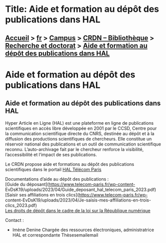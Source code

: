 # Title: Aide et formation au dépôt des publications dans HAL

## [Accueil](https://www.telecom-paris.fr "https://www.telecom-paris.fr") > [fr](https://www.telecom-paris.fr/fr "fr") > [Campus](https://www.telecom-paris.fr/fr/campus "Campus") > [CRDN – Bibliothèque](https://www.telecom-paris.fr/fr/campus/bibliotheque "CRDN – Bibliothèque") > [Recherche et doctorat](https://www.telecom-paris.fr/fr/campus/bibliotheque/publications "Recherche et doctorat") > [Aide et formation au dépôt des publications dans HAL](https://www.telecom-paris.fr/fr/campus/bibliotheque/publications/aide-formation-hal)

[](https://www.telecom-paris.fr/fr/accueil)

# Aide et formation au dépôt des publications dans HAL

## Aide et formation au dépôt des publications dans HAL

Hyper Article en Ligne (HAL) est une plateforme en ligne de publications
scientifiques en accès libre développée en 2001 par le CCSD, Centre pour la
communication scientifique directe du CNRS, destinée au dépôt et à la
diffusion des productions scientifiques de chercheurs. Elle constitue un
réservoir national des publications et un outil de communication scientifique
reconnu. L’auto-archivage fait par le chercheur renforce la visibilité,
l’accessibilité et l’impact de ses publications.

Le CRDN propose aide et formations au dépôt des publications scientifiques
dans le portail [HAL Télécom Paris](https://telecom-paris.hal.science/)

Documentations d’aide au dépôt des publications :  
[Guide du déposant](https://www.telecom-paris.fr/wp-content-
EvDsK19/uploads/2023/04/Guide_deposant_hal_telecom_paris_2023.pdf)  
[Saisir ses affiliations en trois clics](https://www.telecom-paris.fr/wp-
content-EvDsK19/uploads/2023/04/Je-saisis-mes-affiliations-en-trois-
clics_2023.pdf)  
[Les droits de dépôt dans le cadre de la loi sur la République
numérique](https://scienceouverte.couperin.org/category/faq/)

Contact :

  * Imène Denine Chargée des ressources électroniques, administratrice HAL et correspondante Thèsesemailemail

